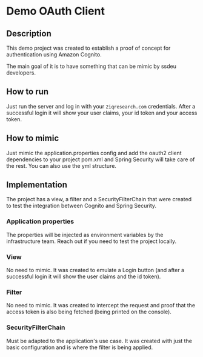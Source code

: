 # Demo OAuth Client

## Description

This demo project was created to establish a proof of concept for authentication using Amazon Cognito.

The main goal of it is to have something that can be mimic by ssdeu developers.

## How to run

Just run the server and log in with your `2iqresearch.com` credentials. After a successful login it will show your user claims, your id token and your access token.

## How to mimic

Just mimic the application.properties config and add the oauth2 client dependencies to your project pom.xml and Spring Security will take care of the rest. You can also use the yml structure.

## Implementation

The project has a view, a filter and a SecurityFilterChain that were created to test the integration between Cognito and Spring Security.

### Application properties

The properties will be injected as environment variables by the infrastructure team. Reach out if you need to test the project locally.

### View

No need to mimic. It was created to emulate a Login button (and after a successful login it will show the user claims and the id token).

### Filter

No need to mimic. It was created to intercept the request and proof that the access token is also being fetched (being printed on the console).

### SecurityFilterChain

Must be adapted to the application's use case. It was created with just the basic configuration and is where the filter is being applied.


